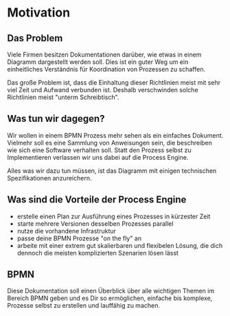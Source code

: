 # Motivation

## Das Problem

Viele Firmen besitzen Dokumentationen darüber, wie etwas in einem Diagramm dargestellt
werden soll. Dies ist ein guter Weg um ein einheitliches Verständnis für Koordination
von Prozessen zu schaffen.

Das große Problem ist, dass die Einhaltung dieser Richtlinien meist mit sehr viel
Zeit und Aufwand verbunden ist. Deshalb verschwinden solche Richtlinien meist
"unterm Schreibtisch".

## Was tun wir dagegen?

Wir wollen in einem BPMN Prozess mehr sehen als ein einfaches Dokument.
Vielmehr soll es eine Sammlung von Anweisungen sein, die beschreiben wie sich
eine Software verhalten soll. Statt den Prozess selbst zu Implementieren
verlassen wir uns dabei auf die Process Engine.

Alles was wir dazu tun müssen, ist das Diagramm mit einigen technischen
Spezifikationen anzureichern.

## Was sind die Vorteile der Process Engine

- erstelle einen Plan zur Ausführung eines Prozesses in kürzester Zeit
- starte mehrere Versionen desselben Prozesses parallel
- nutze die vorhandene Infrastruktur
- passe deine BPMN Prozesse "on the fly" an
- arbeite mit einer extrem gut skalierbaren und flexibelen Lösung, die dich dennoch
die meisten komplizierten Szenarien lösen lässt

## BPMN

Diese Dokumentation soll einen Überblick über alle wichtigen Themen im Bereich
BPMN geben und es Dir so ermöglichen, einfache bis komplexe, Prozesse selbst zu
erstellen und lauffähig zu machen.
